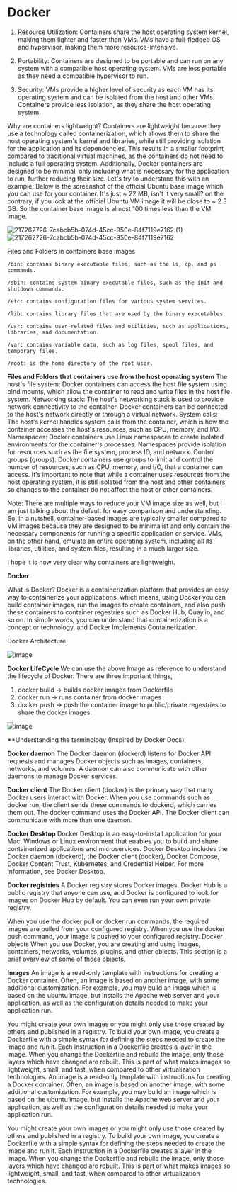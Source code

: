 # Docker
1. Resource Utilization: Containers share the host operating system kernel, making them lighter and faster than VMs. VMs have a full-fledged OS and hypervisor, making them more resource-intensive.

2. Portability: Containers are designed to be portable and can run on any system with a compatible host operating system. VMs are less portable as they need a compatible hypervisor to run.

3. Security: VMs provide a higher level of security as each VM has its operating system and can be isolated from the host and other VMs. Containers provide less isolation, as they share the host operating system.

   
Why are containers lightweight?
Containers are lightweight because they use a technology called containerization, which allows them to share the host operating system's kernel and libraries, while still providing isolation for the application and its dependencies. This results in a smaller footprint compared to traditional virtual machines, as the containers do not need to include a full operating system. Additionally, Docker containers are designed to be minimal, only including what is necessary for the application to run, further reducing their size.
Let's try to understand this with an example:
Below is the screenshot of the official Ubuntu base image which you can use for your container. It's just ~ 22 MB, isn't it very small? on the contrary, if you look at the official Ubuntu VM image it will be close to ~ 2.3 GB. So the container base image is almost 100 times less than the VM image.

![217262726-7cabcb5b-074d-45cc-950e-84f7119e7162 (1)](https://github.com/ganesh2001-11/Docker/assets/99542143/aaf8c0f6-2362-4567-ae77-16864c909e17)    ![217262726-7cabcb5b-074d-45cc-950e-84f7119e7162](https://github.com/ganesh2001-11/Docker/assets/99542143/c52f4a5a-2bad-4924-b7f0-bcda3f2df729)







Files and Folders in containers base images

    /bin: contains binary executable files, such as the ls, cp, and ps commands.

    /sbin: contains system binary executable files, such as the init and shutdown commands.

    /etc: contains configuration files for various system services.

    /lib: contains library files that are used by the binary executables.

    /usr: contains user-related files and utilities, such as applications, libraries, and documentation.

    /var: contains variable data, such as log files, spool files, and temporary files.

    /root: is the home directory of the root user.


**Files and Folders that containers use from the host operating system**
The host's file system: Docker containers can access the host file system using bind mounts, which allow the container to read and write files in the host file system.   Networking stack: The host's networking stack is used to provide network connectivity to the container. Docker containers can be connected to the host's network directly or through a virtual network. System calls: The host's kernel handles system calls from the container, which is how the container accesses the host's resources, such as CPU, memory, and I/O. Namespaces: Docker containers use Linux namespaces to create isolated environments for the container's processes. Namespaces provide isolation for resources such as the file system, process ID, and network. Control groups (groups): Docker containers use groups to limit and control the number of resources, such as CPU, memory, and I/O, that a container can access. It's important to note that while a container uses resources from the host operating system, it is still isolated from the host and other containers, so changes to the container do not affect the host or other containers.

	
Note: There are multiple ways to reduce your VM image size as well, but I am just talking about the default for easy comparison and understanding. So, in a nutshell, container-based images are typically smaller compared to VM images because they are designed to be minimalist and only contain the necessary components for running a specific application or service. VMs, on the other hand, emulate an entire operating system, including all its libraries, utilities, and system files, resulting in a much larger size.

I hope it is now very clear why containers are lightweight.


**Docker**


What is Docker?
Docker is a containerization platform that provides an easy way to containerize your applications, which means, using Docker you can build container images, run the images to create containers, and also push these containers to container regestries such as Docker Hub, Quay.io, and so on.
In simple words, you can understand that containerization is a concept or technology, and Docker Implements Containerization.

Docker Architecture


![image](https://github.com/ganesh2001-11/Docker/assets/99542143/6c2b3a6d-5352-4bce-b90e-d96208eeefb3)

**Docker LifeCycle**
We can use the above Image as reference to understand the lifecycle of Docker.
There are three important things,
1.	docker build -> builds docker images from Dockerfile
2.	docker run -> runs container from docker images
3.	docker push -> push the container image to public/private regestries to share the docker images.

   
![image](https://github.com/ganesh2001-11/Docker/assets/99542143/cca2ee12-af61-4f98-ab9c-6363eaab8e4b)


**Understanding the terminology (Inspired by Docker Docs)

**Docker daemon**
The Docker daemon (dockerd) listens for Docker API requests and manages Docker objects such as images, containers, networks, and volumes. A daemon can also communicate with other daemons to manage Docker services.

**Docker client**
The Docker client (docker) is the primary way that many Docker users interact with Docker. When you use commands such as docker run, the client sends these commands to dockerd, which carries them out. The docker command uses the Docker API. The Docker client can communicate with more than one daemon.

**Docker Desktop**
Docker Desktop is an easy-to-install application for your Mac, Windows or Linux environment that enables you to build and share containerized applications and microservices. Docker Desktop includes the Docker daemon (dockerd), the Docker client (docker), Docker Compose, Docker Content Trust, Kubernetes, and Credential Helper. For more information, see Docker Desktop.

**Docker registries**
A Docker registry stores Docker images. Docker Hub is a public registry that anyone can use, and Docker is configured to look for images on Docker Hub by default. You can even run your own private registry.

When you use the docker pull or docker run commands, the required images are pulled from your configured registry. When you use the docker push command, your image is pushed to your configured registry. Docker objects
When you use Docker, you are creating and using images, containers, networks, volumes, plugins, and other objects. This section is a brief overview of some of those objects.

**Images**
An image is a read-only template with instructions for creating a Docker container. Often, an image is based on another image, with some additional customization. For example, you may build an image which is based on the ubuntu image, but installs the Apache web server and your application, as well as the configuration details needed to make your application run.

You might create your own images or you might only use those created by others and published in a registry. To build your own image, you create a Dockerfile with a simple syntax for defining the steps needed to create the image and run it. Each instruction in a Dockerfile creates a layer in the image. When you change the Dockerfile and rebuild the image, only those layers which have changed are rebuilt. This is part of what makes images so lightweight, small, and fast, when compared to other virtualization technologies.
An image is a read-only template with instructions for creating a Docker container. Often, an image is based on another image, with some additional customization. For example, you may build an image which is based on the ubuntu image, but installs the Apache web server and your application, as well as the configuration details needed to make your application run.

You might create your own images or you might only use those created by others and published in a registry. To build your own image, you create a Dockerfile with a simple syntax for defining the steps needed to create the image and run it. Each instruction in a Dockerfile creates a layer in the image. When you change the Dockerfile and rebuild the image, only those layers which have changed are rebuilt. This is part of what makes images so lightweight, small, and fast, when compared to other virtualization technologies.
